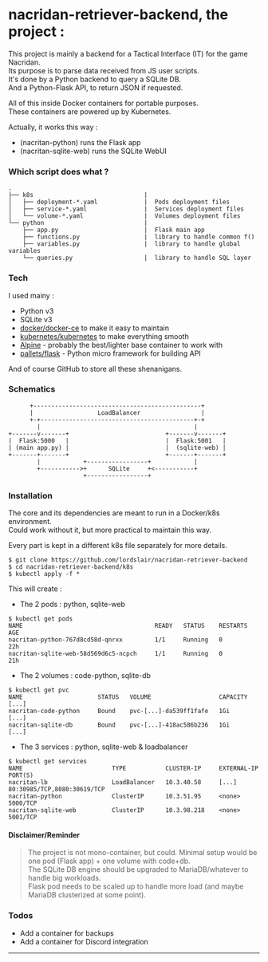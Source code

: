 # nacridan-retriever-backend, the project :

This project is mainly a backend for a Tactical Interface (IT) for the game Nacridan.  
Its purpose is to parse data received from JS user scripts.  
It's done by a Python backend to query a SQLite DB.  
And a Python-Flask API, to return JSON if requested.  

All of this inside Docker containers for portable purposes.  
These containers are powered up by Kubernetes.  

Actually, it works this way :

 - (nacritan-python)     runs the Flask app
 - (nacritan-sqlite-web) runs the SQLite WebUI

### Which script does what ?

```
.
├── k8s                               |  
│   ├── deployment-*.yaml             |  Pods deployment files
│   ├── service-*.yaml                |  Services deployment files
│   └── volume-*.yaml                 |  Volumes deployment files
└── python                            |  
    ├── app.py                        |  Flask main app
    ├── functions.py                  |  library to handle common f()
    ├── variables.py                  |  library to handle global variables
    └── queries.py                    |  library to handle SQL layer
```

### Tech

I used mainy :

* Python v3
* SQLite v3
* [docker/docker-ce][docker] to make it easy to maintain
* [kubernetes/kubernetes][kubernetes] to make everything smooth
* [Alpine][alpine] - probably the best/lighter base container to work with
* [pallets/flask][flask] - Python micro framework for building API

And of course GitHub to store all these shenanigans.

### Schematics

```
      +-----------------------------------------------+
      |                  LoadBalancer                 |
      +-+-------------------------------------------+-+
        |                                           |
+-------v-------+                           +-------v-------+
|  Flask:5000   |                           |  Flask:5001   |
| (main app.py) |                           |  (sqlite-web) |
+-------+-------+                           +-------+-------+
        |            +-----------------+            |
        +----------->+      SQLite     +<-----------+
                     +-----------------+
```

### Installation

The core and its dependencies are meant to run in a Docker/k8s environment.  
Could work without it, but more practical to maintain this way.  

Every part is kept in a different k8s file separately for more details.  

```
$ git clone https://github.com/lordslair/nacridan-retriever-backend
$ cd nacridan-retriever-backend/k8s
$ kubectl apply -f *
```

This will create :
- The 2 pods : python, sqlite-web

```
$ kubectl get pods
NAME                                     READY   STATUS    RESTARTS   AGE
nacritan-python-767d8cd58d-qnrxx         1/1     Running   0          22h
nacritan-sqlite-web-58d569d6c5-ncpch     1/1     Running   0          21h
```

- The 2 volumes : code-python, sqlite-db

```
$ kubectl get pvc
NAME                     STATUS   VOLUME                   CAPACITY   [...]
nacritan-code-python     Bound    pvc-[...]-da539ff1fafe   1Gi        [...]
nacritan-sqlite-db       Bound    pvc-[...]-418ac586b236   1Gi        [...]
```

- The 3 services : python, sqlite-web & loadbalancer

```
$ kubectl get services
NAME                         TYPE           CLUSTER-IP     EXTERNAL-IP  PORT(S)     
nacritan-lb                  LoadBalancer   10.3.40.58     [...]        80:30985/TCP,8080:30619/TCP
nacritan-python              ClusterIP      10.3.51.95     <none>       5000/TCP    
nacritan-sqlite-web          ClusterIP      10.3.98.218    <none>       5001/TCP         
```

#### Disclaimer/Reminder

>The project is not mono-container, but could. Minimal setup would be one pod (Flask app) + one volume with code+db.  
>The SQLite DB engine should be upgraded to MariaDB/whatever to handle big workloads.  
>Flask pod needs to be scaled up to handle more load (and maybe MariaDB clusterized at some point).  

### Todos

 - Add a container for backups
 - Add a container for Discord integration

---
   [kubernetes]: <https://github.com/kubernetes/kubernetes>
   [docker]: <https://github.com/docker/docker-ce>
   [alpine]: <https://github.com/alpinelinux>
   [flask]: <https://github.com/pallets/flask>
